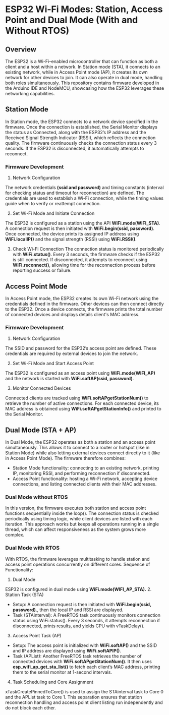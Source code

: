 # ESP32 Wi-Fi Modes: Station, Access Point and Dual Mode (With and Without RTOS)
## Overview
The ESP32 is a Wi-Fi–enabled microcontroller that can function as both a client and a host within a network. In Station mode (STA), it connects to an existing network, while in Access Point mode (AP), it creates its own network for other devices to join. It can also operate in dual mode, handling both roles simultaneously. This repository contains firmware developed in the Arduino IDE and NodeMCU, showcasing how the ESP32 leverages these networking capabilities.

## Station Mode
In Station mode, the ESP32 connects to a network device specified in the firmware. Once the connection is established, the Serial Monitor displays the status as Connected, along with the ESP32’s IP address and the Received Signal Strength Indicator (RSSI), which reflects the connection quality. The firmware continuously checks the connection status every 3 seconds. If the ESP32 is disconnected, it automatically attempts to reconnect.
### Firmware Development
1. Network Configuration

The network credentials **(ssid and password)** and timing constants (interval for checking status and timeout for reconnection) are defined. The credentials are used to establish a Wi-Fi connection, while the timing values guide when to verify or reattempt connection.

2. Set Wi-Fi Mode and Initiate Connection

The ESP32 is configured as a station using the API **WiFi.mode(WIFI_STA)**. A connection request is then initiated with **WiFi.begin(ssid, password)**. Once connected, the device prints its assigned IP address using **WiFi.localIP()** and the signal strength (RSSI) using **WiFi.RSSI()**.

3. Check Wi-Fi Connection
The connection status is monitored periodically with **WiFi.status()**. Every 3 seconds, the firmware checks if the ESP32 is still connected. If disconnected, it attempts to reconnect using **WiFi.reconnect()**, allowing time for the reconnection process before reporting success or failure.

## Access Point Mode
In Access Point mode, the ESP32 creates its own Wi-Fi network using the credentials defined in the firmware. Other devices can then connect directly to the ESP32. Once a device connects, the firmware prints the total number of connected devices and displays details client's MAC address.
### Firmware Development
1. Network Configuration

The SSID and password for the ESP32’s access point are defined. These credentials are required by external devices to join the network.

2. Set Wi-Fi Mode and Start Access Point

The ESP32 is configured as an access point using **WiFi.mode(WIFI_AP)** and the network is started with **WiFi.softAP(ssid, password)**.

3. Monitor Connected Devices

Connected clients are tracked using **WiFi.softAPgetStationNum()** to retrieve the number of active connections. For each connected device, its MAC address is obtained using **WiFi.softAPgetStationInfo()** and printed to the Serial Monitor.

## Dual Mode (STA + AP)
In Dual Mode, the ESP32 operates as both a station and an access point simultaneously. This allows it to connect to a router or hotspot (like in Station Mode) while also letting external devices connect directly to it (like in Access Point Mode). The firmware therefore combines:
- Station Mode functionality: connecting to an existing network, printing IP, monitoring RSSI, and performing reconnection if disconnected.
- Access Point functionality: hosting a Wi-Fi network, accepting device connections, and listing connected clients with their MAC addresses.

### Dual Mode without RTOS
In this version, the firmware executes both station and access point functions sequentially inside the loop(). The connection status is checked periodically using timing logic, while client devices are listed with each iteration. This approach works but keeps all operations running in a single thread, which can affect responsiveness as the system grows more complex.

### Dual Mode with RTOS
With RTOS, the firmware leverages multitasking to handle station and access point operations concurrently on different cores.
Sequence of Functionality:
1. Dual Mode

ESP32 is configured in dual mode using **WiFi.mode(WIFI_AP_STA).**
2. Station Task (STA)

- Setup: A connection request is then initiated with **WiFi.begin(ssid, password)**., then the local IP and RSSI are displayed.
- Task (STAinterval): A FreeRTOS task continuously monitors connection status using WiFi.status(). Every 3 seconds, it attempts reconnection if disconnected, prints results, and yields CPU with vTaskDelay().
3. Access Point Task (AP)

- Setup: The access point is initialized with **WiFi.softAP()** and the SSID and IP address are displayed using **WiFi.softAPIP()**.
- Task (APList): Another FreeRTOS task retrieves the number of connected devices with **WiFi.softAPgetStationNum()**. It then uses **esp_wifi_ap_get_sta_list()** to fetch each client’s MAC address, printing them to the serial monitor at 1-second intervals.
4. Task Scheduling and Core Assignment

xTaskCreatePinnedToCore() is used to assign the STAinterval task to Core 0 and the APList task to Core 1. This separation ensures that station reconnection handling and access point client listing run independently and do not block each other.
